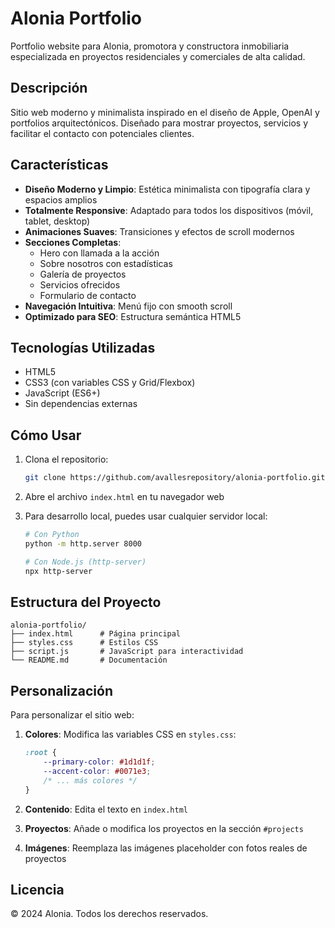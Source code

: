 # Alonia Portfolio

Portfolio website para Alonia, promotora y constructora inmobiliaria especializada en proyectos residenciales y comerciales de alta calidad.

## Descripción

Sitio web moderno y minimalista inspirado en el diseño de Apple, OpenAI y portfolios arquitectónicos. Diseñado para mostrar proyectos, servicios y facilitar el contacto con potenciales clientes.

## Características

- **Diseño Moderno y Limpio**: Estética minimalista con tipografía clara y espacios amplios
- **Totalmente Responsive**: Adaptado para todos los dispositivos (móvil, tablet, desktop)
- **Animaciones Suaves**: Transiciones y efectos de scroll modernos
- **Secciones Completas**:
  - Hero con llamada a la acción
  - Sobre nosotros con estadísticas
  - Galería de proyectos
  - Servicios ofrecidos
  - Formulario de contacto
- **Navegación Intuitiva**: Menú fijo con smooth scroll
- **Optimizado para SEO**: Estructura semántica HTML5

## Tecnologías Utilizadas

- HTML5
- CSS3 (con variables CSS y Grid/Flexbox)
- JavaScript (ES6+)
- Sin dependencias externas

## Cómo Usar

1. Clona el repositorio:
   ```bash
   git clone https://github.com/avallesrepository/alonia-portfolio.git
   ```

2. Abre el archivo `index.html` en tu navegador web

3. Para desarrollo local, puedes usar cualquier servidor local:
   ```bash
   # Con Python
   python -m http.server 8000
   
   # Con Node.js (http-server)
   npx http-server
   ```

## Estructura del Proyecto

```
alonia-portfolio/
├── index.html      # Página principal
├── styles.css      # Estilos CSS
├── script.js       # JavaScript para interactividad
└── README.md       # Documentación
```

## Personalización

Para personalizar el sitio web:

1. **Colores**: Modifica las variables CSS en `styles.css`:
   ```css
   :root {
       --primary-color: #1d1d1f;
       --accent-color: #0071e3;
       /* ... más colores */
   }
   ```

2. **Contenido**: Edita el texto en `index.html`

3. **Proyectos**: Añade o modifica los proyectos en la sección `#projects`

4. **Imágenes**: Reemplaza las imágenes placeholder con fotos reales de proyectos

## Licencia

© 2024 Alonia. Todos los derechos reservados.